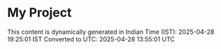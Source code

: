 # My Project

This content is dynamically generated in Indian Time (IST): 2025-04-28 19:25:01 IST
Converted to UTC: 2025-04-28 13:55:01 UTC
